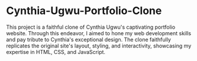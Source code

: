 # Cynthia-Ugwu-Portfolio-Clone
This project is a faithful clone of Cynthia Ugwu's captivating portfolio website. Through this endeavor, I aimed to hone my web development skills and pay tribute to Cynthia's exceptional design. The clone faithfully replicates the original site's layout, styling, and interactivity, showcasing my expertise in HTML, CSS, and JavaScript.

